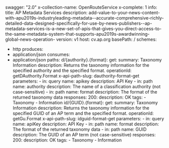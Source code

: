 swagger: "2.0"
x-collection-name: OpenRouteService
x-complete: 1
info:
  title: AP Metadata Services
  description: add-value-to-your-news-content-with-apu2019s-industryleading-metadata--accurate-comprehensive-richly-detailed-data-designed-specifically-for-use-by-news-publishers--ap-metadata-services-is-a-new-set-of-apis-that-gives-you-direct-access-to-the-same-metadata-system-that-supports-apu2019s-awardwinning-global-news-operation-
  version: v1
host: cv.ap.org
basePath: /
schemes:
- http
produces:
- application/json
consumes:
- application/json
paths:
  d/{authority}.{format}:
    get:
      summary: Taxonomy Information
      description: Returns the taxonomy information for the specified authority and
        the specified format.
      operationId: getDAuthority.Format
      x-api-path-slug: dauthority-format-get
      parameters:
      - in: query
        name: apikey
        description: API Key
      - in: path
        name: authority
        description: The name of a classification authority (not case-sensitive)
      - in: path
        name: format
        description: The format of the returned taxonomy data
      responses:
        200:
          description: OK
      tags:
      - Taxonomy
      - Information
  id/{GUID}.{format}:
    get:
      summary: Taxonomy Information
      description: Returns the taxonomy information for the specified GUID of an AP
        term and the specified format.
      operationId: getGu.Format
      x-api-path-slug: idguid-format-get
      parameters:
      - in: query
        name: apiKey
        description: API Key
      - in: path
        name: format
        description: The format of the returned taxonomy data
      - in: path
        name: GUID
        description: The GUID of an AP term (not case-sensitive)
      responses:
        200:
          description: OK
      tags:
      - Taxonomy
      - Information